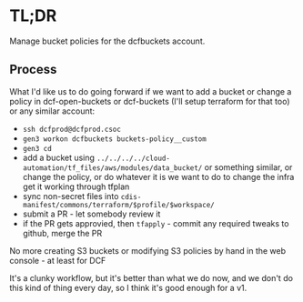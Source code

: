 # TL;DR

Manage bucket policies for the dcfbuckets account.

## Process

What I'd like us to do going forward if we want to add a bucket or change a policy in dcf-open-buckets or dcf-buckets (I'll setup terraform for that too) or any similar account:

* `ssh dcfprod@dcfprod.csoc`
* `gen3 workon dcfbuckets buckets-policy__custom`
* `gen3 cd`
* add a bucket using `../../../../cloud-automation/tf_files/aws/modules/data_bucket/` or something similar, or change the policy, or do whatever it is we want to do to change the infra
get it working through tfplan
* sync non-secret files into `cdis-manifest/commons/terraform/$profile/$workspace/`
* submit a PR - let somebody review it
* if the PR gets approvied, then `tfapply` - commit any required tweaks to github, merge the PR

No more creating S3 buckets or modifying S3 policies by hand in the web console - at least for DCF

It's a clunky workflow, but it's better than what we do now, and we don't do this kind of thing every day, so I think it's good enough for a v1.

